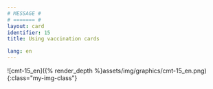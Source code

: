 ```yaml
---
# MESSAGE #
# ======= #
layout: card
identifier: 15
title: Using vaccination cards

lang: en
---
```


![cmt-15_en]({% render_depth %}assets/img/graphics/cmt-15_en.png){:class="my-img-class"}
